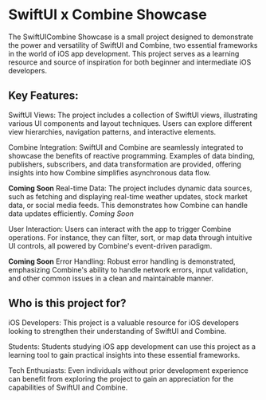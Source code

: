 # SwiftUI x Combine Showcase

The SwiftUICombine Showcase is a small project designed to demonstrate the power and versatility of SwiftUI and Combine, two essential frameworks in the world of iOS app development. This project serves as a learning resource and source of inspiration for both beginner and intermediate iOS developers.

## Key Features:

SwiftUI Views: The project includes a collection of SwiftUI views, illustrating various UI components and layout techniques. Users can explore different view hierarchies, navigation patterns, and interactive elements.

Combine Integration: SwiftUI and Combine are seamlessly integrated to showcase the benefits of reactive programming. Examples of data binding, publishers, subscribers, and data transformation are provided, offering insights into how Combine simplifies asynchronous data flow.

**Coming Soon** Real-time Data: The project includes dynamic data sources, such as fetching and displaying real-time weather updates, stock market data, or social media feeds. This demonstrates how Combine can handle data updates efficiently. *Coming Soon*

User Interaction: Users can interact with the app to trigger Combine operations. For instance, they can filter, sort, or map data through intuitive UI controls, all powered by Combine's event-driven paradigm.

**Coming Soon** Error Handling: Robust error handling is demonstrated, emphasizing Combine's ability to handle network errors, input validation, and other common issues in a clean and maintainable manner. 


## Who is this project for?

iOS Developers: This project is a valuable resource for iOS developers looking to strengthen their understanding of SwiftUI and Combine.

Students: Students studying iOS app development can use this project as a learning tool to gain practical insights into these essential frameworks.

Tech Enthusiasts: Even individuals without prior development experience can benefit from exploring the project to gain an appreciation for the capabilities of SwiftUI and Combine.
